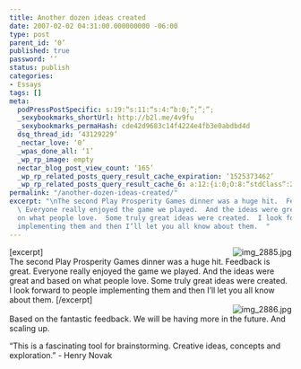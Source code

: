```yaml
---
title: Another dozen ideas created
date: 2007-02-02 04:31:00.000000000 -06:00
type: post
parent_id: ‘0’
published: true
password: ’’
status: publish
categories:
- Essays
tags: []
meta:
  podPressPostSpecific: s:19:“s:11:“s:4:“b:0;”;”;”;
  _sexybookmarks_shortUrl: http://b2l.me/4v9fu
  _sexybookmarks_permaHash: cde42d9683c14f4224e4fb3e0abdbd4d
  dsq_thread_id: ‘43129229’
  _nectar_love: ‘0’
  _wpas_done_all: ‘1’
  _wp_rp_image: empty
  nectar_blog_post_view_count: ‘165’
  _wp_rp_related_posts_query_result_cache_expiration: ‘1525373462’
  _wp_rp_related_posts_query_result_cache_6: a:12:{i:0;O:8:“stdClass”:2:{s:7:“post_id”;s:3:“197”;s:5:“score”;s:18:“41.664686982106744”;}i:1;O:8:“stdClass”:2:{s:7:“post_id”;s:3:“136”;s:5:“score”;s:17:“39.06359735412803”;}i:2;O:8:“stdClass”:2:{s:7:“post_id”;s:3:“181”;s:5:“score”;s:18:“31.358036631872974”;}i:3;O:8:“stdClass”:2:{s:7:“post_id”;s:4:“2342”;s:5:“score”;s:18:“29.483050752828987”;}i:4;O:8:“stdClass”:2:{s:7:“post_id”;s:3:“240”;s:5:“score”;s:18:“28.278820050378627”;}i:5;O:8:“stdClass”:2:{s:7:“post_id”;s:4:“2381”;s:5:“score”;s:18:“27.302287173809994”;}i:6;O:8:“stdClass”:2:{s:7:“post_id”;s:4:“2330”;s:5:“score”;s:18:“27.302287173809994”;}i:7;O:8:“stdClass”:2:{s:7:“post_id”;s:3:“107”;s:5:“score”;s:18:“24.847345622457766”;}i:8;O:8:“stdClass”:2:{s:7:“post_id”;s:3:“649”;s:5:“score”;s:16:“21.4598276813089”;}i:9;O:8:“stdClass”:2:{s:7:“post_id”;s:3:“239”;s:5:“score”;s:16:“21.4598276813089”;}i:10;O:8:“stdClass”:2:{s:7:“post_id”;s:4:“2335”;s:5:“score”;s:16:“20.9775035676696”;}i:11;O:8:“stdClass”:2:{s:7:“post_id”;s:4:“1650”;s:5:“score”;s:16:“20.9775035676696”;}}
permalink: "/another-dozen-ideas-created/"
excerpt: "\nThe second Play Prosperity Games dinner was a huge hit.  Feedback is great.
  \ Everyone really enjoyed the game we played.  And the ideas were great and based
  on what people love.  Some truly great ideas were created.  I look forward to people
  implementing them and then I’ll let you all know about them.  "
---
```

<p>[excerpt]<a href="https://christopher-sherrod.blisslifepress.com/wp-content/uploads/sites/2/2007/02/img_2885.jpg" title="img_2885.jpg" rel="nofollow"><img align="right" src="https://christopher-sherrod.blisslifepress.com/wp-content/uploads/sites/2/2007/02/img_2885.thumbnail.jpg" alt='img_2885.jpg' / rel="nofollow"/></a><br />
The second Play Prosperity Games dinner was a huge hit.  Feedback is great.  Everyone really enjoyed the game we played.  And the ideas were great and based on what people love.  Some truly great ideas were created.  I look forward to people implementing them and then I’ll let you all know about them.  [/excerpt]<br />
<a href="https://christopher-sherrod.blisslifepress.com/wp-content/uploads/sites/2/2007/02/img_2886.jpg" title="img_2886.jpg" rel="nofollow"><img align="right" src="https://christopher-sherrod.blisslifepress.com/wp-content/uploads/sites/2/2007/02/img_2886.thumbnail.jpg" alt='img_2886.jpg' / rel="nofollow"/></a><br />
Based on the fantastic feedback.  We will be having more in the future.  And scaling up.</p>
<p>“This is a fascinating tool for brainstorming.  Creative ideas, concepts and exploration.” - Henry Novak</p>
